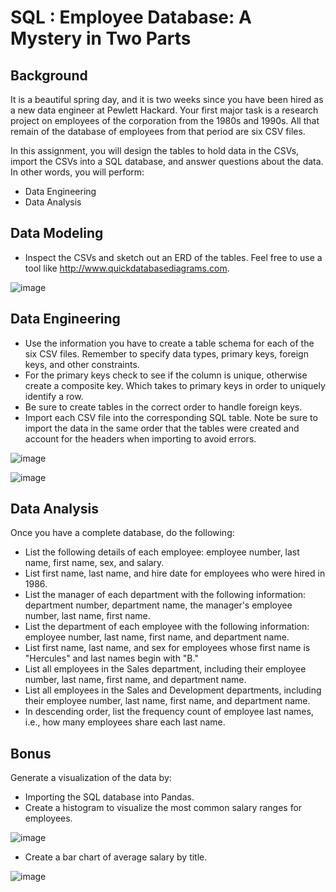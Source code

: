 # SQL :  Employee Database: A Mystery in Two Parts

## Background
It is a beautiful spring day, and it is two weeks since you have been hired as a new data engineer at Pewlett Hackard. Your first major task is a research project on employees of the corporation from the 1980s and 1990s. All that remain of the database of employees from that period are six CSV files.

In this assignment, you will design the tables to hold data in the CSVs, import the CSVs into a SQL database, and answer questions about the data. In other words, you will perform:
- Data Engineering
- Data Analysis

## Data Modeling
- Inspect the CSVs and sketch out an ERD of the tables. Feel free to use a tool like http://www.quickdatabasediagrams.com.

![image](https://user-images.githubusercontent.com/69765842/103467623-f03fc200-4d1e-11eb-9821-6cef693d36e2.png)

## Data Engineering
- Use the information you have to create a table schema for each of the six CSV files. Remember to specify data types, primary keys, foreign keys, and other constraints.
- For the primary keys check to see if the column is unique, otherwise create a composite key. Which takes to primary keys in order to uniquely identify a row.
- Be sure to create tables in the correct order to handle foreign keys.
- Import each CSV file into the corresponding SQL table. Note be sure to import the data in the same order that the tables were created and account for the headers when importing to avoid errors.

![image](https://user-images.githubusercontent.com/69765842/103467720-caff8380-4d1f-11eb-8b92-f77290917279.png)

![image](https://user-images.githubusercontent.com/69765842/103467722-d18dfb00-4d1f-11eb-8ec9-a09b46ddf652.png)

## Data Analysis
Once you have a complete database, do the following:
- List the following details of each employee: employee number, last name, first name, sex, and salary.
- List first name, last name, and hire date for employees who were hired in 1986.
- List the manager of each department with the following information: department number, department name, the manager's employee number, last name, first name.
- List the department of each employee with the following information: employee number, last name, first name, and department name.
- List first name, last name, and sex for employees whose first name is "Hercules" and last names begin with "B."
- List all employees in the Sales department, including their employee number, last name, first name, and department name.
- List all employees in the Sales and Development departments, including their employee number, last name, first name, and department name.
- In descending order, list the frequency count of employee last names, i.e., how many employees share each last name.

## Bonus
Generate a visualization of the data by:
- Importing the SQL database into Pandas.
- Create a histogram to visualize the most common salary ranges for employees.

![image](https://user-images.githubusercontent.com/69765842/103467626-fb92ed80-4d1e-11eb-869e-e64dce79942a.png)

- Create a bar chart of average salary by title.

![image](https://user-images.githubusercontent.com/69765842/103467664-575d7680-4d1f-11eb-882b-4f87a30b3941.png)


